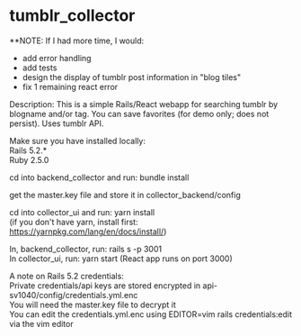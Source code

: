 # tumblr_collector

**NOTE: If I had more time, I would:
- add error handling  
- add tests   
- design the display of tumblr post information in "blog tiles"
- fix 1 remaining react error   

Description: This is a simple Rails/React webapp for searching tumblr by blogname and/or tag. You can save favorites (for demo only; does not persist). Uses tumblr API.  
    
    
Make sure you have installed locally:    
Rails 5.2.*     
Ruby 2.5.0    

cd into backend_collector and run: bundle install  

get the master.key file and store it in collector_backend/config  

cd into collector_ui and run: yarn install  
(if you don't have yarn, install first: https://yarnpkg.com/lang/en/docs/install/)  

In, backend_collector, run: rails s -p 3001  
In collector_ui, run: yarn start (React app runs on port 3000)   

A note on Rails 5.2 credentials:  
Private credentials/api keys are stored encrypted in api-sv1040/config/credentials.yml.enc  
You will need the master.key file to decrypt it   
You can edit the credentials.yml.enc using EDITOR=vim rails credentials:edit via the vim editor  
